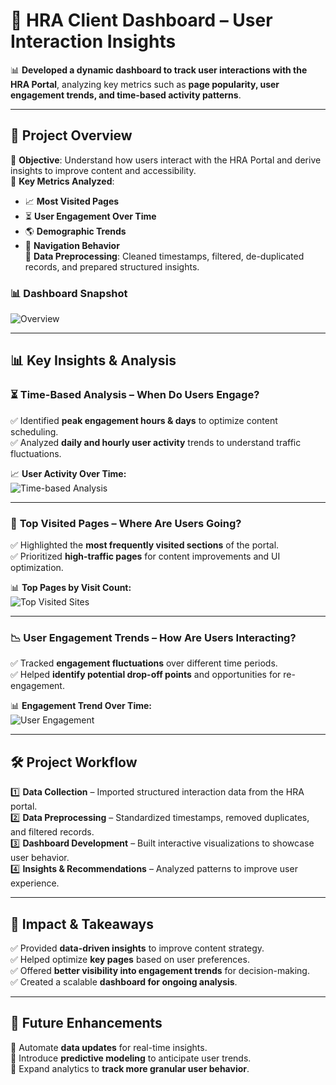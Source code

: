 
# 🚀 **HRA Client Dashboard – User Interaction Insights**  

📊 **Developed a dynamic dashboard to track user interactions with the HRA Portal**, analyzing key metrics such as **page popularity, user engagement trends, and time-based activity patterns**.  

---

## 📌 **Project Overview**  

🔹 **Objective**: Understand how users interact with the HRA Portal and derive insights to improve content and accessibility.  
🔹 **Key Metrics Analyzed**:  
   - 📈 **Most Visited Pages**  
   - ⏳ **User Engagement Over Time**  
   - 🌎 **Demographic Trends**  
   - 🔄 **Navigation Behavior**  
🔹 **Data Preprocessing**: Cleaned timestamps, filtered, de-duplicated records, and prepared structured insights.  

### 📊 **Dashboard Snapshot**  
![Overview](https://github.com/user-attachments/assets/1ccecdac-bf42-4229-96e3-b6c44d3d8470)  

---

## 📊 **Key Insights & Analysis**  

### ⏳ **Time-Based Analysis – When Do Users Engage?**  
✅ Identified **peak engagement hours & days** to optimize content scheduling.  
✅ Analyzed **daily and hourly user activity** trends to understand traffic fluctuations.  

📈 **User Activity Over Time:**  
![Time-based Analysis](https://github.com/user-attachments/assets/0ac46b2b-30c0-436d-968f-e659875e7a4a)  

---

### 📍 **Top Visited Pages – Where Are Users Going?**  
✅ Highlighted the **most frequently visited sections** of the portal.  
✅ Prioritized **high-traffic pages** for content improvements and UI optimization.  

📊 **Top Pages by Visit Count:**  
![Top Visited Sites](https://github.com/user-attachments/assets/aec186a9-92bb-4e14-96c3-3c48fdd72b30)  

---

### 📉 **User Engagement Trends – How Are Users Interacting?**  
✅ Tracked **engagement fluctuations** over different time periods.  
✅ Helped **identify potential drop-off points** and opportunities for re-engagement.  

📊 **Engagement Trend Over Time:**  
![User Engagement](https://github.com/user-attachments/assets/75135669-42f7-460b-9e66-d18ef45928dd)  

---

## 🛠 **Project Workflow**  

1️⃣ **Data Collection** – Imported structured interaction data from the HRA portal.  
2️⃣ **Data Preprocessing** – Standardized timestamps, removed duplicates, and filtered records.  
3️⃣ **Dashboard Development** – Built interactive visualizations to showcase user behavior.  
4️⃣ **Insights & Recommendations** – Analyzed patterns to improve user experience.  

---

## 🚀 **Impact & Takeaways**  
✅ Provided **data-driven insights** to improve content strategy.  
✅ Helped optimize **key pages** based on user preferences.  
✅ Offered **better visibility into engagement trends** for decision-making.  
✅ Created a scalable **dashboard for ongoing analysis**.  

---

## 📌 **Future Enhancements**  
🔹 Automate **data updates** for real-time insights.  
🔹 Introduce **predictive modeling** to anticipate user trends.  
🔹 Expand analytics to **track more granular user behavior**.  


